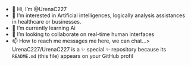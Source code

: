 - 👋 Hi, I’m @UrenaC227
- 👀 I’m interested in Artificial intelligences, logically analysis assistances in healthcare or businesses.
- 🌱 I’m currently learning Ai
- 💞️ I’m looking to collaborate on real-time human interfaces 
- 📫 How to reach me messages me here, we can chat...>
UrenaC227/UrenaC227 is a ✨ special ✨ repository because its `README.md` (this file) appears on your GitHub profil
